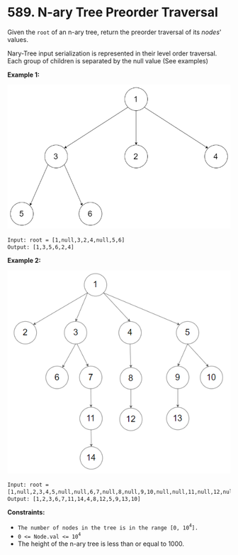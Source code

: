 # 589. N-ary Tree Preorder Traversal

Given the `root` of an n-ary tree, return the preorder traversal of its *nodes*' values.

Nary-Tree input serialization is represented in their level order traversal. Each group of children is separated by the null value (See examples)

**Example 1:**

![](./images/narytreeexample.png)
```
Input: root = [1,null,3,2,4,null,5,6]
Output: [1,3,5,6,2,4]
```

**Example 2:**

![](./images/sample_4_964.png)
```
Input: root = [1,null,2,3,4,5,null,null,6,7,null,8,null,9,10,null,null,11,null,12,null,13,null,null,14]
Output: [1,2,3,6,7,11,14,4,8,12,5,9,13,10]
 ```

**Constraints:**
- `The number of nodes in the tree is in the range [0, 10`<sup>`4`</sup>`].`
- `0 <= Node.val <= 10`<sup>`4`</sup>
- The height of the n-ary tree is less than or equal to 1000.